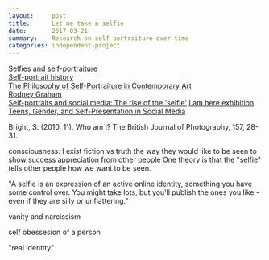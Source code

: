 ```yaml
---
layout:     post
title:      Let me take a selfie
date:       2017-03-21
summary:    Research on self portraiture over time
categories: independent-project
---
```


[Selfies and self-portraiture](http://hyperallergic.com/76218/before-the-selfie-the-self-portrait/)  
[Self-portrait history](https://www.theguardian.com/books/2014/mar/27/self-portrait-culture-history-james-hall-review-profoundly-human)  
[The Philosophy of Self-Portraiture in Contemporary Art](http://www.hollyarmishaw.com/the-philosophy-of-self-portraiture-in-contemporary-art---essay.html)  
[Rodney Graham](http://www.lissongallery.com/artists/rodney-graham)  
[Self-portraits and social media: The rise of the 'selfie'](http://www.bbc.co.uk/news/magazine-22511650)
[I am here exhibition](http://www.iamhere.org.uk)  
[Teens, Gender, and Self-Presentation in Social Media](http://info.ils.indiana.edu/~herring/teens.gender.pdf)

Bright, S. (2010, 11). Who am I? The British Journal of Photography, 157, 28-31.  
 

 consciousness: I exist
 fiction vs truth
 the way they would like to be seen
 to show success
 appreciation from other people
 One theory is that the "selfie" tells other people how we want to be seen.

 "A selfie is an expression of an active online identity, something you have some control over. You might take lots, but you'll publish the ones you like - even if they are silly or unflattering."

  vanity and narcissism

  self obessesion of a person

  "real identity"